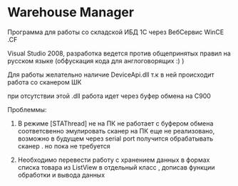 Warehouse Manager
=================

Программа для работы со складской ИБД 1С через ВебСервис WinCE .CF

Visual Studio 2008, разработка ведется против общепринятых правил на русском языке (обфускация кода для англоговорящих :) )

Для работы желательно наличие DeviceApi.dll т.к в ней происходит работа со сканером ШК

при отсутствии этой .dll работа идет через буфер обмена на C900

Проблеммы:

1. В режиме [STAThread] не на ПК не работает с буфером обмена соответсвенно эмулировать сканер на ПК еще не реализовано, возможно в будущем через serial port получится обрабатывать сканер . но пока не требуется

2. Необходимо перевести работу с хранением данных в формах списка товара из ListView в отдельный класс , дописав функции обработки и вывода данных




